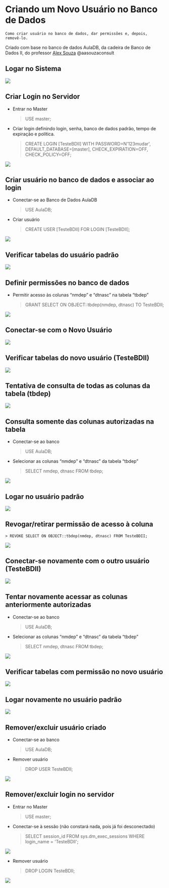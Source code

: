# Criando um Novo Usuário no Banco de Dados
  `Como criar usuário no banco de dados, dar permissões e, depois, removê-lo.`

Criado com base no banco de dados AulaDB, da cadeira de Banco de Dados II, do professor [Alex Souza](https://github.com/aasouzaconsult) @aasouzaconsult

## Logar no Sistema

![](https://lh7-us.googleusercontent.com/Ss4yqcQcHPCU2-ZEXMeH1PLYeKz2f8k119wSlI9hxN2HMj_BCbgpZ6Za172sXN5o--rOX_PYONNiBAow-180Do_6CTz3WWzBCTpwWBy3Y2izZqNdRFtsauHA7icjP8Ayv24ZTrJj8zSN4Mli1XWbtk4)

## Criar Login no Servidor

-   Entrar no Master
	> USE master;

-   Criar login definindo login, senha, banco de dados padrão, tempo de expiração e política.
	> CREATE LOGIN [TesteBDII] WITH PASSWORD=N'123mudar', DEFAULT_DATABASE=[master], CHECK_EXPIRATION=OFF, CHECK_POLICY=OFF;

![](https://lh7-us.googleusercontent.com/wWrTL9xat8-MrDqwKu8SbObfZ3pEmzoCOOGWsNkBXeKk83AKhKtE1OQxoA3vIjWD_bjiISQuodWR40bZn8ovK890csUMXXUxYs0SSlWxux_OTRKAEyIpaFDtvvfidRCCA-CiSf2drGmLVRY94houmkw)

## Criar usuário no banco de dados e associar ao login

-   Conectar-se ao Banco de Dados AulaDB
	> USE AulaDB;

-   Criar usuário
	> CREATE USER [TesteBDII] FOR LOGIN [TesteBDII];

![](https://lh7-us.googleusercontent.com/tOH0-s_Y1Yzna0Z9nfQrOa81vhr5CrRval6i7Tm1qnPkrnAzfyJ2-1EZmAb-FimRQCWLFAM24CvIXchcT4VRSvqFJQGXtE-3n-CFP2j3mayIM029v4llQxGLoheMAeyULHByJUl29mwRPO13VKDAkCI)

## Verificar tabelas do usuário padrão

![](https://lh7-us.googleusercontent.com/8Gwaz9x3beB2-KozHWDOVFAXzQ9nGFJcaeXnTlffHaLUke4qFBlNwA3RW2I4iHD76DYEXzPf4FxnkhK16RKmku9oFMpiS9QK2wTXC-_cw35jkQZkDHDEVkVT3FXJjzeN_ZT3EduykSWxSId5j9RR_Nc)

## Definir permissões no banco de dados

-   Permitir acesso às colunas “nmdep” e “dtnasc” na tabela “tbdep”
	> GRANT SELECT ON OBJECT::tbdep(nmdep, dtnasc) TO TesteBDII;

![](https://lh7-us.googleusercontent.com/OVAxzyIV89pYk6qUFWD6R4rwbIewdw1TLjET9PJ4HR2QpUGNCPk2ZA8DfPd9NGHxK2CXiXxq5eC-IvN-01JGcswIZj5hI1LUszNty3OWtCozav6MkRC01Y6mfARJA0TEjqGlt5BsVuLVQuw2YhZ-Nbo)

## Conectar-se com o Novo Usuário

![](https://lh7-us.googleusercontent.com/SkjOPw1XE67ThGhTg-2LJ92xCM9MQySXwuzCnh3smbngoK3KR588C7Dto1knMR1_HJWwO74olWP2t4cqF9dc7Js3wVzTYpsObW_eS9P41VsligjUEClHcBqSfGhgO8Qk8OcKFjawxrJeMDh1BThE-zc)

## Verificar tabelas do novo usuário (TesteBDII)

![](https://lh7-us.googleusercontent.com/UVvo9cXo9xuToukOuraMQHCtb1vK8Pakh-uy3u6WLZHDaGecuyVYH4JuM41ygb3IcNg1a8QgZm5AuXGw2uvSLdXa_USPkFGm5x1HsnQV8zBizvCQzeCWzu1hcL0r3bmwWhv-QHK6CEuiv7Ep3Ioxm7w)

## Tentativa de consulta de todas as colunas da tabela (tbdep)

![](https://lh7-us.googleusercontent.com/vYwP7tRHdcUhgQ_cjlahZBBK1YO27H1i_Q3uF2u1TWRMLYXEREtSKWPYMjT22dwedeNE4sAS-rT-JX2K3kZa8HUJR9yxm9jG9RjX-Wk9F12pusytyfoN7J7Pwae9WxFct8G37AFLEu-Lloql5wcw3R8)

## Consulta somente das colunas autorizadas na tabela

-   Conectar-se ao banco
	> USE AulaDB;

-   Selecionar as colunas “nmdep” e “dtnasc” da tabela “tbdep”
	>SELECT nmdep, dtnasc FROM tbdep;

![](https://lh7-us.googleusercontent.com/ujxgFd3cPOqgERVeWsaJSlpWneHZF_xBscFStY6ZQLzCvI0mU00RFZ9JozpK9nXICV76ooEDmHvE9d3Cv7s8q4AfG8ei1cJPXaiPckPAbv5mR1Fi5gEVY_9HVGqRRnPifkZzYYAmd2bj1oH9lcViQB4)

## Logar no usuário padrão

![](https://lh7-us.googleusercontent.com/0LqtSb3Bp-KedqgpXMSkYWBhtaUHVQw4eVBISY6hv4lCT3CNZuBHRyajI_ZEL-uv5Eh448TKC7WJNWcTP8BVcNZ0PF9FftXixn7EP4Nq-Ftxm2z8rcJodL8_hXyZm7wurhmaOO0pIXDXFmDQlFtJ-5c)

## Revogar/retirar permissão de acesso à coluna
	> REVOKE SELECT ON OBJECT::tbdep(nmdep, dtnasc) FROM TesteBDII;

![](https://lh7-us.googleusercontent.com/Z3Pw7ssKGWs3x--luDvXtSfv8YxSiND_5RPWXFJIBHyC4XvS1OR3O8XmIMZhZwUoxCy3eU9Bf98vUUeoIDJjHKB3mnMcSiFRnThASkIAvNwIRJOhNHlwEDUOIt8Ki6XoOIZn-h-dpZlegRnYMpO5v1E)

  ## Conectar-se novamente com o outro usuário (TesteBDII)

![](https://lh7-us.googleusercontent.com/SkjOPw1XE67ThGhTg-2LJ92xCM9MQySXwuzCnh3smbngoK3KR588C7Dto1knMR1_HJWwO74olWP2t4cqF9dc7Js3wVzTYpsObW_eS9P41VsligjUEClHcBqSfGhgO8Qk8OcKFjawxrJeMDh1BThE-zc)

## Tentar novamente acessar as colunas anteriormente autorizadas

-   Conectar-se ao banco
	> USE AulaDB;

-   Selecionar as colunas “nmdep” e “dtnasc” da tabela “tbdep”
	> SELECT nmdep, dtnasc FROM tbdep;

![](https://lh7-us.googleusercontent.com/B4l34LwKUB_cvZ0lNrj83gJo-UhGLEywTcgtHvvyw2Is7r_culKDVJq-t1nMPnEgjQC-KLKbshMIqEMFGAcC1IIHrS27uDdF5zYfHRx6SChz3aqN5di9z7mYgYT8KcNCeMUqNkySTkapu0OTuXvIzEk)

  ## Verificar tabelas com permissão no novo usuário

![](https://lh7-us.googleusercontent.com/KtY74lg1ZYK-I6i6sI7e0dl1zRCdWosFkQz429o-fr2JkaCRgvM6qB_utVu6t86A55XLmc5blPT3OSWviqTfqKHAOUyPpJdov8aGzL_-ohlQNJAJ7a6KOqHq8pUQBIFiZyK2FM8stUORxrTzkUqJowo)

  ## Logar novamente no usuário padrão

![](https://lh7-us.googleusercontent.com/0LqtSb3Bp-KedqgpXMSkYWBhtaUHVQw4eVBISY6hv4lCT3CNZuBHRyajI_ZEL-uv5Eh448TKC7WJNWcTP8BVcNZ0PF9FftXixn7EP4Nq-Ftxm2z8rcJodL8_hXyZm7wurhmaOO0pIXDXFmDQlFtJ-5c)

  ## Remover/excluir usuário criado

-   Conectar-se ao banco
	> USE AulaDB;

-   Remover usuário
	> DROP USER TesteBDII;

![](https://lh7-us.googleusercontent.com/DjDo-PgTbe6P51UhR1SfilimrVrzyqzDKBe08eNujjEm5nBD25h1n-r4WTmMp8zvmgodqnFvrp7BKaA4CAeA0ofyXbsO555APLlC4tMdw7HuDGQ0kNVoyZ_9TGzuO6XE8ldIZMcIeXehhYxhLBLpXFM)

## Remover/excluir login no servidor

-   Entrar no Master
	> USE master;

-   Conectar-se à sessão (não constará nada, pois já foi desconectado)
	> SELECT session_id FROM sys.dm_exec_sessions WHERE login_name = 'TesteBDII';

![](https://lh7-us.googleusercontent.com/cnaGNpJYINo6mvu881eXGauoKVXNC752FRdJvOy1nYWk2nxyy0iUMfqA4rFSFjPwJ7ZkrAbw_YANpmuwVZSbTqyiSWrmL7BWUheWkd3QnqeieURcu9G0fDpl6tVptn7cE2lvhTIYSOSKADvJlRTch04)

-   Remover usuário
	> DROP LOGIN TesteBDII;

![](https://lh7-us.googleusercontent.com/935Rp4978UHYouZfFlX4rHi1wX0h2I5Y9kWdTOEZtJ5EaO05lL3C0ggmPMGbF5jxcRMPQBPpwX5IHNrZ4xenvvxr0zfkkwYbOC7Zz4dEtW5yauOFzM-zr5bsKi11HE5slidVSiM75--bhvTFbbTS5KM)
